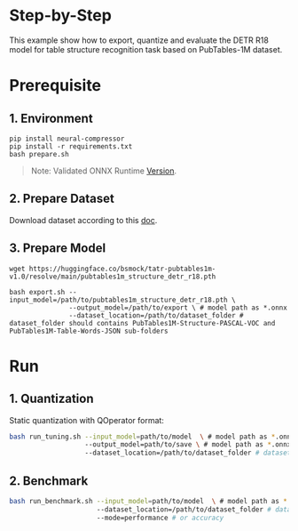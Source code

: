 Step-by-Step
============

This example show how to export, quantize and evaluate the DETR R18 model for table structure recognition task based on PubTables-1M dataset.

# Prerequisite

## 1. Environment

```shell
pip install neural-compressor
pip install -r requirements.txt
bash prepare.sh
```
> Note: Validated ONNX Runtime [Version](/docs/source/installation_guide.md#validated-software-environment).

## 2. Prepare Dataset

Download dataset according to this [doc](https://github.com/microsoft/table-transformer/tree/main#training-and-evaluation-data).

## 3. Prepare Model

```shell
wget https://huggingface.co/bsmock/tatr-pubtables1m-v1.0/resolve/main/pubtables1m_structure_detr_r18.pth

bash export.sh --input_model=/path/to/pubtables1m_structure_detr_r18.pth \
               --output_model=/path/to/export \ # model path as *.onnx
               --dataset_location=/path/to/dataset_folder # dataset_folder should contains PubTables1M-Structure-PASCAL-VOC and PubTables1M-Table-Words-JSON sub-folders
```

# Run

## 1. Quantization

Static quantization with QOperator format:

```bash
bash run_tuning.sh --input_model=path/to/model  \ # model path as *.onnx
                   --output_model=path/to/save \ # model path as *.onnx
                   --dataset_location=/path/to/dataset_folder # dataset_folder should contains PubTables1M-Structure-PASCAL-VOC and PubTables1M-Table-Words-JSON sub-folders
```

## 2. Benchmark

```bash
bash run_benchmark.sh --input_model=path/to/model  \ # model path as *.onnx
                      --dataset_location=/path/to/dataset_folder # dataset_folder should contains PubTables1M-Structure-PASCAL-VOC and PubTables1M-Table-Words-JSON sub-folders
                      --mode=performance # or accuracy
```

